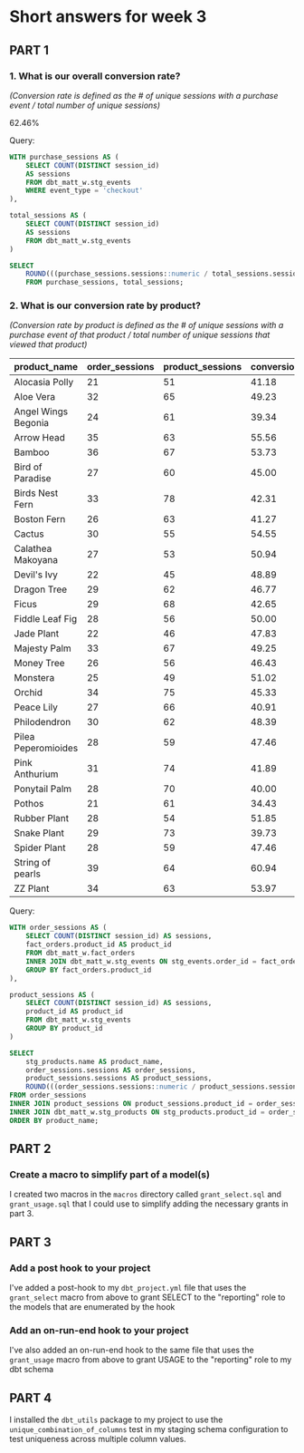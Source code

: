# Short answers for week 3

## PART 1

### 1. What is our overall conversion rate?

_(Conversion rate is defined as the # of unique sessions with a purchase event / total number of unique sessions)_

62.46%

Query:
```sql
WITH purchase_sessions AS (
    SELECT COUNT(DISTINCT session_id)
    AS sessions
    FROM dbt_matt_w.stg_events
    WHERE event_type = 'checkout'
),

total_sessions AS (
    SELECT COUNT(DISTINCT session_id)
    AS sessions
    FROM dbt_matt_w.stg_events
)

SELECT
    ROUND(((purchase_sessions.sessions::numeric / total_sessions.sessions::numeric) * 100), 2) AS conversion_rate
    FROM purchase_sessions, total_sessions;
```

### 2. What is our conversion rate by product?

_(Conversion rate by product is defined as the # of unique sessions with a purchase event of that product / total number of unique sessions that viewed that product)_

|    product_name     | order_sessions | product_sessions | conversion_rate |
| ------------------- | -------------- | ---------------- | --------------- |
| Alocasia Polly      |             21 |               51 |           41.18 |
| Aloe Vera           |             32 |               65 |           49.23 |
| Angel Wings Begonia |             24 |               61 |           39.34 |
| Arrow Head          |             35 |               63 |           55.56 |
| Bamboo              |             36 |               67 |           53.73 |
| Bird of Paradise    |             27 |               60 |           45.00 |
| Birds Nest Fern     |             33 |               78 |           42.31 |
| Boston Fern         |             26 |               63 |           41.27 |
| Cactus              |             30 |               55 |           54.55 |
| Calathea Makoyana   |             27 |               53 |           50.94 |
| Devil's Ivy         |             22 |               45 |           48.89 |
| Dragon Tree         |             29 |               62 |           46.77 |
| Ficus               |             29 |               68 |           42.65 |
| Fiddle Leaf Fig     |             28 |               56 |           50.00 |
| Jade Plant          |             22 |               46 |           47.83 |
| Majesty Palm        |             33 |               67 |           49.25 |
| Money Tree          |             26 |               56 |           46.43 |
| Monstera            |             25 |               49 |           51.02 |
| Orchid              |             34 |               75 |           45.33 |
| Peace Lily          |             27 |               66 |           40.91 |
| Philodendron        |             30 |               62 |           48.39 |
| Pilea Peperomioides |             28 |               59 |           47.46 |
| Pink Anthurium      |             31 |               74 |           41.89 |
| Ponytail Palm       |             28 |               70 |           40.00 |
| Pothos              |             21 |               61 |           34.43 |
| Rubber Plant        |             28 |               54 |           51.85 |
| Snake Plant         |             29 |               73 |           39.73 |
| Spider Plant        |             28 |               59 |           47.46 |
| String of pearls    |             39 |               64 |           60.94 |
| ZZ Plant            |             34 |               63 |           53.97 |

Query:
```sql
WITH order_sessions AS (
    SELECT COUNT(DISTINCT session_id) AS sessions,
    fact_orders.product_id AS product_id
    FROM dbt_matt_w.fact_orders
    INNER JOIN dbt_matt_w.stg_events ON stg_events.order_id = fact_orders.order_id
    GROUP BY fact_orders.product_id
),

product_sessions AS (
    SELECT COUNT(DISTINCT session_id) AS sessions,
    product_id AS product_id
    FROM dbt_matt_w.stg_events
    GROUP BY product_id
)

SELECT
    stg_products.name AS product_name,
    order_sessions.sessions AS order_sessions,
    product_sessions.sessions AS product_sessions,
    ROUND(((order_sessions.sessions::numeric / product_sessions.sessions::numeric) * 100), 2) AS conversion_rate
FROM order_sessions
INNER JOIN product_sessions ON product_sessions.product_id = order_sessions.product_id
INNER JOIN dbt_matt_w.stg_products ON stg_products.product_id = order_sessions.product_id
ORDER BY product_name;
```

## PART 2

### Create a macro to simplify part of a model(s)

I created two macros in the `macros` directory called `grant_select.sql` and `grant_usage.sql` that I could use to simplify adding the necessary grants in part 3.

## PART 3

### Add a post hook to your project

I've added a post-hook to my `dbt_project.yml` file that uses the `grant_select` macro from above to grant SELECT to the "reporting" role to the models that are enumerated by the hook

### Add an on-run-end hook to your project

I've also added an on-run-end hook to the same file that uses the `grant_usage` macro from above to grant USAGE to the "reporting" role to my dbt schema

## PART 4

I installed the `dbt_utils` package to my project to use the `unique_combination_of_columns` test in my staging schema configuration to test uniqueness across multiple column values.
